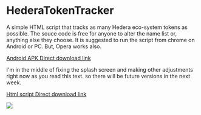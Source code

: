 # HederaTokenTracker

A simple HTML script that tracks as many Hedera eco-system tokens as possible.
The souce code is free for anyone to alter the name list or, anything else they choose.
It is suggested to run the script from chrome on Android or PC. But, Opera works also.


 <a href="https://cdn.fbsbx.com/v/t59.2708-21/347701667_1245830542711637_9046381307577992314_n.apk/Hedera-Token-Tracker_1_1.0.apk?_nc_cat=110&ccb=1-7&_nc_sid=0cab14&_nc_ohc=mKwpx6mLNs0AX-jN_Go&_nc_ht=cdn.fbsbx.com&oh=03_AdS8UDaO_kil4p0c1dbyM2PIdyNtIiE8NPDeWm09y4PhKA&oe=6466D9A9&dl=1">Android APK Direct download link</a>
 
 I'm in the middle of fixing the splash screen and making other adjustments right now as you read this text. so there will be future versions in the next week.

 <a href="https://cdn.fbsbx.com/v/t59.2708-21/347723028_797425851733988_8880838240823622769_n.html/Hedera-token-tracker-MOBILE-UPDATED.html?_nc_cat=105&ccb=1-7&_nc_sid=0cab14&_nc_ohc=b1TKk9cEALkAX-O8X5u&_nc_oc=AQnRrJXiQNFS26uAZJ5cFGRotOpVXQa1qtEZApwFDMEGpvaWaeZp4Ft0U9x-dSYSZApCCNI0nBUhPy7f_-od9ZSy&_nc_ht=cdn.fbsbx.com&oh=03_AdS3mFU0IXK_4VeQEJrr5_REXJ4uJcvi-AZ-LweT2OEWtQ&oe=6466BE56&dl=1">Html script Direct download link</a>

<image src="https://scontent-ord5-1.xx.fbcdn.net/v/t1.15752-9/345732685_740191947884796_9094278643607692834_n.jpg?_nc_cat=106&ccb=1-7&_nc_sid=ae9488&_nc_ohc=Nf-W8g79i8cAX_9EK5d&_nc_ht=scontent-ord5-1.xx&oh=03_AdRnDsOtoaRSYRzx3AGcWxz_zt-4fPAe_MlhRS12BYpeiQ&oe=648CB2E5" >
